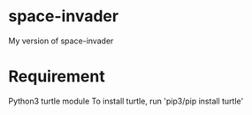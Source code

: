 # space-invader
My version of space-invader
# Requirement
Python3
turtle module
To install turtle, 
run 'pip3/pip install turtle'
